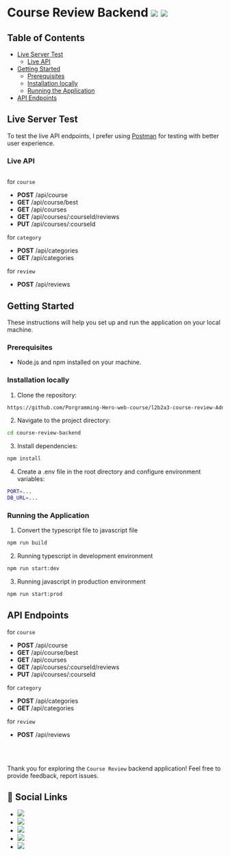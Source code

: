 # Course Review Backend [![](https://img.shields.io/badge/MongoDB-4EA94B?style=for-the-badge&logo=mongodb&logoColor=white)]() [![](https://img.shields.io/badge/Express%20js-000000?style=for-the-badge&logo=express&logoColor=white)]()

## Table of Contents

- [Live Server Test](#live-server-test)
  - [Live API](#live-api)
- [Getting Started](#getting-started)
  - [Prerequisites](#prerequisites)
  - [Installation locally](#installation-locally)
  - [Running the Application](#running-the-application)
- [API Endpoints](#api-endpoints)

## Live Server Test

To test the live API endpoints, I prefer using [Postman](https://www.postman.com/) for testing with better user experience.

### Live API

```bash

```

for `course`

- **POST** /api/course
- **GET** /api/course/best
  <br>
- **GET** /api/courses
- **GET** /api/courses/:courseId/reviews
- **PUT** /api/courses/:courseId

for `category`

- **POST** /api/categories
- **GET** /api/categories

for `review`

- **POST** /api/reviews

## Getting Started

These instructions will help you set up and run the application on your local machine.

### Prerequisites

- Node.js and npm installed on your machine.

### Installation locally

1. Clone the repository:

```bash
https://github.com/Porgramming-Hero-web-course/l2b2a3-course-review-Adnan-Sarkar.git
```

2. Navigate to the project directory:

```bash
cd course-review-backend
```

3. Install dependencies:

```bash
npm install
```

4. Create a .env file in the root directory and configure environment variables:

```bash
PORT=...
DB_URL=...
```

### Running the Application

1. Convert the typescript file to javascript file

```bash
npm run build
```

2. Running typescript in development environment

```bash
npm run start:dev
```

3. Running javascript in production environment

```bash
npm run start:prod
```

## API Endpoints

for `course`

- **POST** /api/course
- **GET** /api/course/best
  <br>
- **GET** /api/courses
- **GET** /api/courses/:courseId/reviews
- **PUT** /api/courses/:courseId

for `category`

- **POST** /api/categories
- **GET** /api/categories

for `review`

- **POST** /api/reviews

<br><br>

Thank you for exploring the `Course Review` backend application! Feel free to provide feedback, report issues.

## 📢 Social Links

- [![](https://img.shields.io/badge/LinkedIn-0077B5?style=for-the-badge&logo=linkedin&logoColor=white)](https://www.linkedin.com/in/adnan-sarkar-8b54341a0/)
- [![](https://img.shields.io/badge/X-000000?style=for-the-badge&logo=x&logoColor=white)](https://twitter.com/AdnanSarkar14)
- [![](https://img.shields.io/badge/Facebook-1877F2?style=for-the-badge&logo=facebook&logoColor=white)](https://www.facebook.com/adnansarkaraduvai/)
- [![](https://img.shields.io/badge/Instagram-E4405F?style=for-the-badge&logo=instagram&logoColor=white)](https://www.instagram.com/_a_d_u_v_a_i_/)
- [![](https://img.shields.io/badge/Hashnode-2962FF?style=for-the-badge&logo=hashnode&logoColor=white)](https://adnansarkar.hashnode.dev/)
